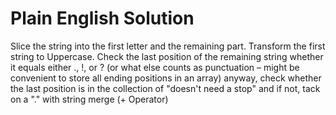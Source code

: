 # Plain English Solution
Slice the string into the first letter and the remaining part. Transform the first string to Uppercase.
Check the last position of the remaining string whether it equals either ., !, or ? (or what else counts as punctuation – might be convenient to store all ending positions in an array)
anyway, check whether the last position is in the collection of "doesn't need a stop" and if not, tack on a "." with string merge (+ Operator)